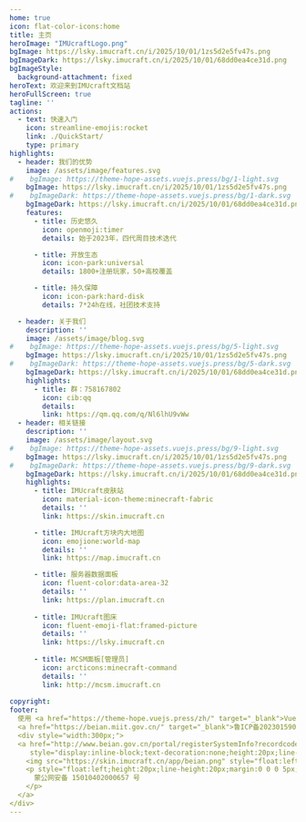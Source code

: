 ```yaml
---
home: true
icon: flat-color-icons:home
title: 主页
heroImage: "IMUcraftLogo.png"
bgImage: https://lsky.imucraft.cn/i/2025/10/01/1zs5d2e5fv47s.png
bgImageDark: https://lsky.imucraft.cn/i/2025/10/01/68dd0ea4ce31d.png
bgImageStyle:
  background-attachment: fixed
heroText: 欢迎来到IMUcraft文档站
heroFullScreen: true
tagline: ''
actions:
  - text: 快速入门
    icon: streamline-emojis:rocket
    link: ./QuickStart/
    type: primary
highlights:
  - header: 我们的优势
    image: /assets/image/features.svg
#    bgImage: https://theme-hope-assets.vuejs.press/bg/1-light.svg
    bgImage: https://lsky.imucraft.cn/i/2025/10/01/1zs5d2e5fv47s.png
#    bgImageDark: https://theme-hope-assets.vuejs.press/bg/1-dark.svg
    bgImageDark: https://lsky.imucraft.cn/i/2025/10/01/68dd0ea4ce31d.png
    features:
      - title: 历史悠久
        icon: openmoji:timer
        details: 始于2023年，四代周目技术迭代

      - title: 开放生态
        icon: icon-park:universal
        details: 1800+注册玩家，50+高校覆盖

      - title: 持久保障
        icon: icon-park:hard-disk
        details: 7*24h在线，社团技术支持

  - header: 关于我们
    description: ''
    image: /assets/image/blog.svg
#    bgImage: https://theme-hope-assets.vuejs.press/bg/5-light.svg
    bgImage: https://lsky.imucraft.cn/i/2025/10/01/1zs5d2e5fv47s.png
#    bgImageDark: https://theme-hope-assets.vuejs.press/bg/5-dark.svg
    bgImageDark: https://lsky.imucraft.cn/i/2025/10/01/68dd0ea4ce31d.png
    highlights:
      - title: 群：758167802
        icon: cib:qq
        details:
        link: https://qm.qq.com/q/Nl6lhU9vWw
  - header: 相关链接
    description: ''
    image: /assets/image/layout.svg
#    bgImage: https://theme-hope-assets.vuejs.press/bg/9-light.svg
    bgImage: https://lsky.imucraft.cn/i/2025/10/01/1zs5d2e5fv47s.png
#    bgImageDark: https://theme-hope-assets.vuejs.press/bg/9-dark.svg
    bgImageDark: https://lsky.imucraft.cn/i/2025/10/01/68dd0ea4ce31d.png 
    highlights:
      - title: IMUcraft皮肤站
        icon: material-icon-theme:minecraft-fabric
        details: ''
        link: https://skin.imucraft.cn

      - title: IMUcraft方块内大地图
        icon: emojione:world-map
        details: ''
        link: https://map.imucraft.cn

      - title: 服务器数据面板
        icon: fluent-color:data-area-32
        details: ''
        link: https://plan.imucraft.cn
        
      - title: IMUcraft图床
        icon: fluent-emoji-flat:framed-picture
        details: ''
        link: https://lsky.imucraft.cn
        
      - title: MCSM面板[管理员]
        icon: arcticons:minecraft-command
        details: ''
        link: http://mcsm.imucraft.cn
        
copyright: 
footer: 
  使用 <a href="https://theme-hope.vuejs.press/zh/" target="_blank">VuePress Theme Hope</a> 主题 | MIT 协议, 版权所有 © 2025-至今 | 
  <a href="https://beian.miit.gov.cn/" target="_blank">鲁ICP备2023015906号-1</a>
  <div style="width:300px;">
  <a href="http://www.beian.gov.cn/portal/registerSystemInfo?recordcode=15010402000657" 
     style="display:inline-block;text-decoration:none;height:20px;line-height:20px;">
    <img src="https://skin.imucraft.cn/app/beian.png" style="float:left;"/>
    <p style="float:left;height:20px;line-height:20px;margin:0 0 0 5px;color:#939393;">
      蒙公网安备 15010402000657 号
    </p>
  </a>
</div>
---
```


